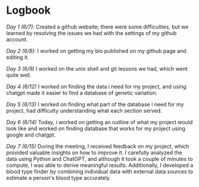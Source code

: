 # Logbook

*Day 1 (6/7)*:  Created a github website; there were some difficulties, but we learned by resolving the issues we had with the settings of my github account. 

*Day 2 (6/8)*: I worked on getting my bio published on my github page and editing it.

*Day 3 (6/9)* I worked on the unix shell and git lessons we had, which went quite well. 

*Day 4 (6/12)* I worked on finding the data i need for my project, and using chatgpt made it easier to find a database of genetic variation. 

*Day 5 (6/13)* I worked on finding what part of the database i need for my project, had difficulty understanding what each section served. 

*Day 6 (6/14)* Today, i worked on getting an outline of what my project would look like and worked on finding database that works for my project using google and chatgpt. 

*Day 7 (6/15)* During the meeting, I received feedback on my project, which provided valuable insights on how to improve it. I carefully analyzed the data using Python and ChatGPT, and although it took a couple of minutes to compute, I was able to derive meaningful results. Additionally, I developed a blood type finder by combining individual data with external data sources to estimate a person's blood type accurately.
